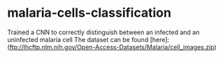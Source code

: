 # malaria-cells-classification
Trained a CNN to correctly distinguish between an infected and an uninfected malaria cell
The dataset can be found [here]: (ftp://lhcftp.nlm.nih.gov/Open-Access-Datasets/Malaria/cell_images.zip)

